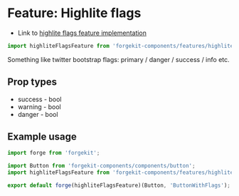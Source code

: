 # Feature: Highlite flags

* Link to [highlite flags feature implementation](https://github.com/tuchk4/forgekit-components/blob/master/lib/features/highlite-flags/index.js)

```js
import highliteFlagsFeature from 'forgekit-components/features/highlite-flags';
```

Something like twitter bootstrap flags: primary / danger / success / info etc.

## Prop types

* success - bool
* warning - bool
* danger - bool

## Example usage

```js
import forge from 'forgekit';

import Button from 'forgekit-components/components/button';
import highliteFlagsFeature from 'forgekit-components/features/highlite-flags';

export default forge(highliteFlagsFeature)(Button, 'ButtonWithFlags');
```
